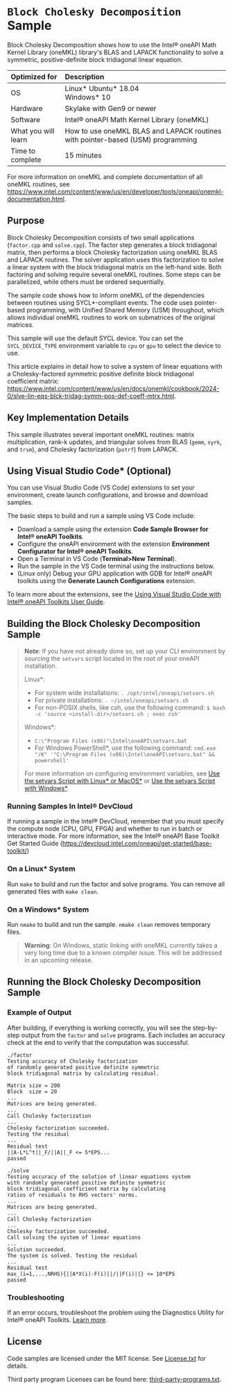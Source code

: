 # `Block Cholesky Decomposition` Sample

Block Cholesky Decomposition shows how to use the Intel® oneAPI Math Kernel Library (oneMKL) library's BLAS and LAPACK functionality to solve a symmetric, positive-definite block tridiagonal linear equation.

| Optimized for                     | Description
|:---                               |:---
| OS                                | Linux* Ubuntu* 18.04 <br> Windows* 10
| Hardware                          | Skylake with Gen9 or newer
| Software                          | Intel® oneAPI Math Kernel Library (oneMKL)
| What you will learn               | How to use oneMKL BLAS and LAPACK routines with pointer-based (USM) programming
| Time to complete                  | 15 minutes

For more information on oneMKL and complete documentation of all oneMKL routines, see https://www.intel.com/content/www/us/en/developer/tools/oneapi/onemkl-documentation.html.

## Purpose

Block Cholesky Decomposition consists of two small applications (`factor.cpp` and `solve.cpp`). The factor step generates a block tridiagonal matrix, then performs a block Cholesky factorization using oneMKL BLAS and LAPACK routines. The solver application uses this factorization to solve a linear system with the block tridiagonal matrix on the left-hand side. Both factoring and solving require several oneMKL routines. Some steps can be parallelized, while others must be ordered sequentially.

The sample code shows how to inform oneMKL of the dependencies between routines using SYCL*-compliant events. The code uses pointer-based programming, with Unified Shared Memory (USM) throughout, which allows individual oneMKL routines to work on submatrices of the original matrices.

This sample will use the default SYCL device. You can set the `SYCL_DEVICE_TYPE` environment variable to `cpu` or `gpu` to select the device to use.

This article explains in detail how to solve a system of linear equations with a Cholesky-factored symmetric positive definite block tridiagonal coefficient matrix: https://www.intel.com/content/www/us/en/docs/onemkl/cookbook/2024-0/slve-lin-eqs-blck-tridag-symm-pos-def-coeff-mtrx.html.

## Key Implementation Details

This sample illustrates several important oneMKL routines: matrix multiplication, rank-k updates, and triangular solves from BLAS (`gemm`, `syrk`, and `trsm`), and Cholesky factorization (`potrf`) from LAPACK.

## Using Visual Studio Code* (Optional)

You can use Visual Studio Code (VS Code) extensions to set your environment, create launch configurations,
and browse and download samples.

The basic steps to build and run a sample using VS Code include:
 - Download a sample using the extension **Code Sample Browser for Intel® oneAPI Toolkits**.
 - Configure the oneAPI environment with the extension **Environment Configurator for Intel® oneAPI Toolkits**.
 - Open a Terminal in VS Code (**Terminal>New Terminal**).
 - Run the sample in the VS Code terminal using the instructions below.
 - (Linux only) Debug your GPU application with GDB for Intel® oneAPI toolkits using the **Generate Launch Configurations** extension.

To learn more about the extensions, see the
[Using Visual Studio Code with Intel® oneAPI Toolkits User Guide](https://www.intel.com/content/www/us/en/develop/documentation/using-vs-code-with-intel-oneapi/top.html).


## Building the Block Cholesky Decomposition Sample
> **Note**: If you have not already done so, set up your CLI
> environment by sourcing  the `setvars` script located in
> the root of your oneAPI installation.
>
> Linux*:
> - For system wide installations: `. /opt/intel/oneapi/setvars.sh`
> - For private installations: `. ~/intel/oneapi/setvars.sh`
> - For non-POSIX shells, like csh, use the following command: `$ bash -c 'source <install-dir>/setvars.sh ; exec csh'`
>
> Windows*:
> - `C:\"Program Files (x86)"\Intel\oneAPI\setvars.bat`
> - For Windows PowerShell*, use the following command: `cmd.exe "/K" '"C:\Program Files (x86)\Intel\oneAPI\setvars.bat" && powershell'`
>
> For more information on configuring environment variables, see [Use the setvars Script with Linux* or MacOS*](https://www.intel.com/content/www/us/en/develop/documentation/oneapi-programming-guide/top/oneapi-development-environment-setup/use-the-setvars-script-with-linux-or-macos.html) or [Use the setvars Script with Windows*](https://www.intel.com/content/www/us/en/develop/documentation/oneapi-programming-guide/top/oneapi-development-environment-setup/use-the-setvars-script-with-windows.html).


### Running Samples In Intel® DevCloud
If running a sample in the Intel® DevCloud, remember that you must specify the compute node (CPU, GPU, FPGA) and whether to run in batch or interactive mode. For more information, see the Intel® oneAPI Base Toolkit Get Started Guide (https://devcloud.intel.com/oneapi/get-started/base-toolkit/)

### On a Linux* System
Run `make` to build and run the factor and solve programs. You can remove all generated files with `make clean`.

### On a Windows* System
Run `nmake` to build and run the sample. `nmake clean` removes temporary files.

> **Warning**: On Windows, static linking with oneMKL currently takes a very long time due to a known compiler issue. This will be addressed in an upcoming release.

## Running the Block Cholesky Decomposition Sample

### Example of Output
After building, if everything is working correctly, you will see the step-by-step output from the `factor` and `solve` programs. Each includes an accuracy check at the end to verify that the computation was successful.
```
./factor
Testing accuracy of Cholesky factorization
of randomly generated positive definite symmetric
block tridiagonal matrix by calculating residual.

Matrix size = 200
Block  size = 20
...
Matrices are being generated.
...
Call Cholesky factorization
...
Cholesky factorization succeeded.
Testing the residual
...
Residual test
||A-L*L^t||_F/||A||_F <= 5*EPS...
passed

./solve
Testing accuracy of the solution of linear equations system
with randomly generated positive definite symmetric
block tridiagonal coefficient matrix by calculating
ratios of residuals to RHS vectors' norms.
...
Matrices are being generated.
...
Call Cholesky factorization
...
Cholesky factorization succeeded.
Call solving the system of linear equations
...
Solution succeeded.
The system is solved. Testing the residual
...
Residual test
max_(i=1,...,NRHS){||A*X(i)-F(i)||/||F(i)||} <= 10*EPS
passed
```

### Troubleshooting
If an error occurs, troubleshoot the problem using the Diagnostics Utility for Intel® oneAPI Toolkits.
[Learn more](https://www.intel.com/content/www/us/en/develop/documentation/diagnostic-utility-user-guide/top.html).

## License

Code samples are licensed under the MIT license. See
[License.txt](https://github.com/oneapi-src/oneAPI-samples/blob/master/License.txt) for details.

Third party program Licenses can be found here: [third-party-programs.txt](https://github.com/oneapi-src/oneAPI-samples/blob/master/third-party-programs.txt).